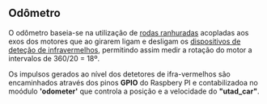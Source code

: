 ## Odômetro
O odômetro baseia-se na utilização de [rodas ranhuradas](./Roda%20ranhurada%20para%20odômetro.md) acopladas aos exos dos motores que ao girarem ligam e desligam os [dispositivos de deteção de infravermelhos](./Detetor%20de%20velocidade%20por%20Infravermelhos.md), permitindo assim medir a rotação do motor a intervalos de 360/20 = 18º.

Os impulsos gerados ao nível dos detetores de ifra-vermelhos são encaminhados através dos pinos __GPIO__ do Raspbery PI e contabilizadoa no moódulo __'odometer'__ que controla a posição e a velocidade do __"utad_car"__.




